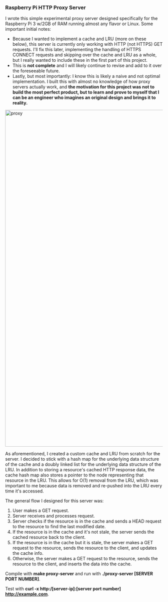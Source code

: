 ### Raspberry Pi HTTP Proxy Server
I wrote this simple experimental proxy server designed specifically for the Raspberry Pi 3 w/2GB of RAM running almost any flavor or Linux. Some important initial notes:
* Because I wanted to implement a cache and LRU (more on these below), this server is currently only working with HTTP (not HTTPS) GET requests. I'll fix this later, implementing the handling of HTTPS CONNECT requests and skipping over the cache and LRU as a whole, but I really wanted to include these in the first part of this project.
* This is **not complete** and I will likely continue to revise and add to it over the foreseeable future.
* Lastly, but most importantly: I know this is likely a naive and not optimal implementation. I built this with almost no knowledge of how proxy servers actually work, and **the motivation for this project was not to build the most perfect product, but to learn and prove to myself that I can be an engineer who imagines an original design and brings it to reality.**

<img width="1072" alt="proxy" src="https://github.com/user-attachments/assets/ae0735d5-3ce1-483e-9fbe-bff303b6bd12" />

As aforementioned, I created a custom cache and LRU from scratch for the server. I decided to stick with a hash map for the underlying data structure of the cache and a doubly linked list for the underlying data structure of the LRU. In addition to storing a resource's cached HTTP response data, the cache hash map also stores a pointer to the node representing that resource in the LRU. This allows for O(1) removal from the LRU, which was important to me because data is removed and re-pushed into the LRU every time it's accessed.

The general flow I designed for this server was:
1. User makes a GET request.
2. Server receives and processes request.
3. Server checks if the resource is in the cache and sends a HEAD request to the resource to find the last modified date.
4. If the resource is in the cache and it's not stale, the server sends the cached resource back to the client.
5. If the resource is in the cache but it is stale, the server makes a GET request to the resource, sends the resource to the client, and updates the cache info.
6. Otherwise, the server makes a GET request to the resource, sends the resource to the client, and inserts the data into the cache.

Compile with **make proxy-server** and run with **./proxy-server [SERVER PORT NUMBER]**.

Test with **curl -x http:/[server-ip]:[server port number] http://example.com**.
